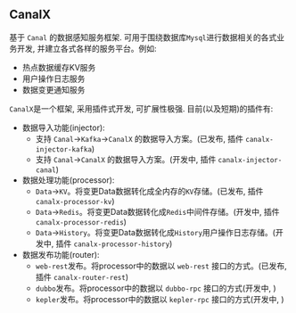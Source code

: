 
## CanalX

基于 `Canal` 的数据感知服务框架. 可用于围绕数据库`Mysql`进行数据相关的各式业务开发, 并建立各式各样的服务平台。例如:

- 热点数据缓存KV服务
- 用户操作日志服务
- 数据变更通知服务

`CanalX`是一个框架, 采用插件式开发, 可扩展性极强. 目前(以及短期)的插件有:

- 数据导入功能(injector):
	- 支持 `Canal`->`Kafka`->`CanalX` 的数据导入方案。(已发布, 插件 `canalx-injector-kafka`)
	- 支持 `Canal`->`CanalX` 的数据导入方案。(开发中, 插件 `canalx-injector-canal`)
- 数据处理功能(processor):
	- `Data`->`KV`。将变更Data数据转化成全内存的`KV`存储。(已发布, 插件 `canalx-processor-kv`)
	- `Data`->`Redis`。将变更Data数据转化成`Redis`中间件存储。(开发中, 插件 `canalx-processor-redis`)
	- `Data`->`History`。将变更Data数据转化成`History`用户操作日志存储。(开发中, 插件 `canalx-processor-history`)
- 数据发布功能(router):
	- `web-rest`发布。将processor中的数据以 `web-rest` 接口的方式。(已发布, 插件 `canalx-router-rest`)
	- `dubbo`发布。将processor中的数据以 `dubbo-rpc` 接口的方式(开发中, )
	- `kepler`发布。将processor中的数据以 `kepler-rpc` 接口的方式(开发中, )
